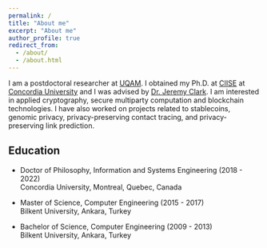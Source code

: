 ```yaml
---
permalink: /
title: "About me"
excerpt: "About me"
author_profile: true
redirect_from: 
  - /about/
  - /about.html
---
```

I am a postdoctoral researcher at [UQAM](https://uqam.ca/). I obtained my Ph.D. at [CIISE](https://www.concordia.ca/ginacody/info-systems-eng.html) at [Concordia University](https://www.concordia.ca/) and I was advised by [Dr. Jeremy Clark](https://users.encs.concordia.ca/~clark/). I am interested in applied cryptography, secure multiparty computation and blockchain technologies. I have also worked on projects related to stablecoins, genomic privacy, privacy-preserving contact tracing, and privacy-preserving link prediction.

## Education

* Doctor of Philosophy, Information and Systems Engineering (2018 - 2022) <br/> 
Concordia University, Montreal, Quebec, Canada

* Master of Science, Computer Engineering (2015 - 2017) <br/> 
Bilkent University, Ankara, Turkey 

* Bachelor of Science, Computer Engineering (2009 - 2013) <br/> 
Bilkent University, Ankara, Turkey
